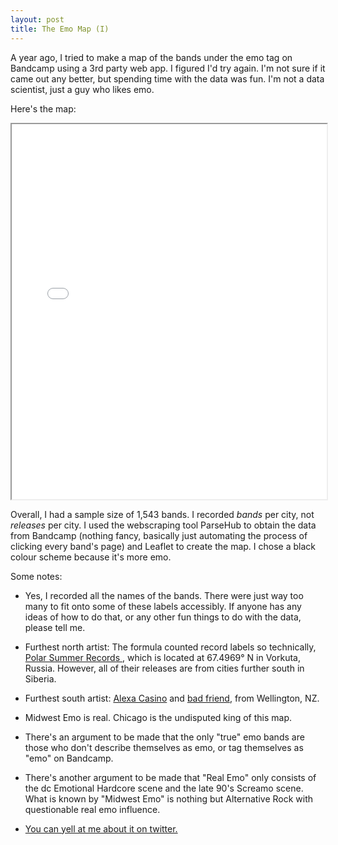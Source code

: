 ```yaml
---
layout: post
title: The Emo Map (I)
---
```


A year ago, I tried to make a map of the bands under the emo tag on Bandcamp using a 3rd party web app. I figured I'd try again. I'm not sure if it came out any better, but spending time with the data was fun. I'm not a data scientist, just a guy who likes emo.  

Here's the map: 

<iframe seamless src="/assets/emomap3.html" width="100%" height="600"></iframe>


Overall, I had a sample size of 1,543 bands. I recorded *bands* per city, not *releases* per city. I used the webscraping tool ParseHub to obtain the data from Bandcamp (nothing fancy, basically just automating the process of clicking every band's page) and Leaflet to create the map. I chose a black colour scheme because it's more emo. 

Some notes: 

- Yes, I recorded all the names of the bands. There were just way too many to fit onto some of these labels accessibly. If anyone has any ideas of how to do that, or any other fun things to do with the data, please tell me.

- Furthest north artist: The formula counted record labels so technically, <a href="https://polarxsummer.bandcamp.com/music"> Polar Summer Records </a>, which is located at 67.4969° N in Vorkuta, Russia. However, all of their releases are from cities further south in Siberia. 

- Furthest south artist: <a href="https://alexacasino.bandcamp.com/music">Alexa Casino</a> and <a href="https://badfriendnz.bandcamp.com/">bad friend</a>, from Wellington, NZ.

- Midwest Emo is real. Chicago is the undisputed king of this map. 

- There's an argument to be made that the only "true" emo bands are those who don't describe themselves as emo, or tag themselves as "emo" on Bandcamp.

- There's another argument to be made that "Real Emo" only consists of the dc Emotional Hardcore scene and the late 90's Screamo scene. What is known by "Midwest Emo" is nothing but Alternative Rock with questionable real emo influence.

- <a href ="https://twitter.com/sonnerly/status/1362949949282013187"> You can yell at me about it on twitter. </a>
